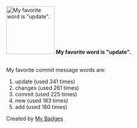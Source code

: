 <img src="https://my-badges.github.io/my-badges/favorite-word.png" alt="My favorite word is &quot;update&quot;." title="My favorite word is &quot;update&quot;." width="128">
<strong>My favorite word is &quot;update&quot;.</strong>
<br><br>

My favorite commit message words are:

1. update (used 341 times)
2. changes (used 261 times)
3. commit (used 225 times)
4. new (used 183 times)
5. add (used 180 times)


Created by <a href="https://github.com/my-badges/my-badges">My Badges</a>